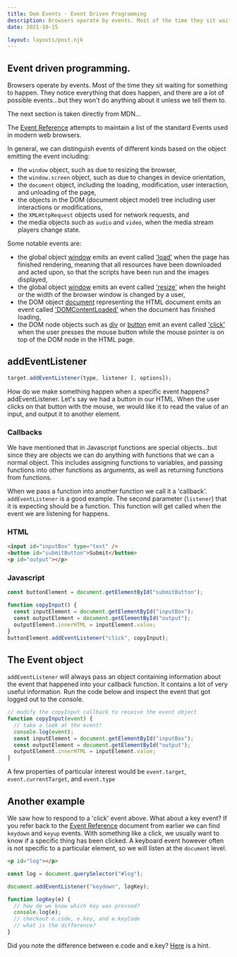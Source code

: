 ```yaml
---
title: Dom Events - Event Driven Programming
description: Browsers operate by events. Most of the time they sit waiting for something to happen. We can take advantage of this to make the things we need to happen.
date: 2021-10-15

layout: layouts/post.njk
---
```


## Event driven programming.

Browsers operate by events. Most of the time they sit waiting for something to happen. They notice everything that does happen, and there are a lot of possible events...but they won't do anything about it unless we tell them to.

The next section is taken directly from MDN...

<div class=callout>

The [Event Reference](https://developer.mozilla.org/en-US/docs/Web/Reference/Events) attempts to maintain a list of the standard Events used in modern web browsers.

In general, we can distinguish events of different kinds based on the object emitting the event including:

- the `window` object, such as due to resizing the browser,
- the `window.screen` object, such as due to changes in device orientation,
- the `document` object, including the loading, modification, user interaction, and unloading of the page,
- the objects in the DOM (document object model) tree including user interactions or modifications,
- the `XMLHttpRequest` objects used for network requests, and
- the media objects such as `audio` and `video`, when the media stream players change state.

Some notable events are:

- the global object [window](https://byui-cse.github.io/en-US/docs/Web/API/Window) emits an event called ['load'](<https://byui-cse.github.io/en-US/docs/Web/Reference/Events/load_(ProgressEvent)>) when the page has finished rendering, meaning that all resources have been downloaded and acted upon, so that the scripts have been run and the images displayed,
- the global object [window](https://byui-cse.github.io/en-US/docs/Web/API/Window) emits an event called ['resize'](https://byui-cse.github.io/en-US/docs/Web/Reference/Events/resize) when the height or the width of the browser window is changed by a user,
- the DOM object [document](https://byui-cse.github.io/en-US/docs/Web/API/Document) representing the HTML document emits an event called ['DOMContentLoaded'](https://byui-cse.github.io/en-US/docs/Web/Reference/Events/DOMContentLoaded) when the document has finished loading,
- the DOM node objects such as [div](https://byui-cse.github.io/en-US/docs/Web/HTML/Element/div) or [button](https://byui-cse.github.io/en-US/docs/Web/HTML/Element/button) emit an event called ['click'](https://byui-cse.github.io/en-US/docs/Web/Reference/Events/click) when the user presses the mouse button while the mouse pointer is on top of the DOM node in the HTML page.

</div>

## addEventListener

```javascript
target.addEventListener(type, listener [, options]);
```

How do we make something happen when a specific event happens? addEventListener. Let's say we had a button in our HTML. When the user clicks on that button with the mouse, we would like it to read the value of an input, and output it to another element.

<div class="callout">

### Callbacks

We have mentioned that in Javascript functions are special objects...but since they are objects we can do anything with functions that we can a normal object. This includes assigning functions to variables, and passing functions into other functions as arguments, as well as returning functions from functions.

When we pass a function into another function we call it a 'callback'. `addEventListener` is a good example. The second parameter (`listener`) that it is expecting should be a function. This function will get called when the event we are listening for happens.

</div>

### HTML

```html
<input id="inputBox" type="text" />
<button id="submitButton">Submit</button>
<p id="output"></p>
```

### Javascript

```javascript
const buttonElement = document.getElementById("submitButton");

function copyInput() {
  const inputElement = document.getElementById("inputBox");
  const outputElement = document.getElementById("output");
  outputElement.innerHTML = inputElement.value;
}
buttonElement.addEventListener("click", copyInput);
```

## The Event object

`addEventListener` will always pass an object containing information about the event that happened into your callback function. It contains a lot of very useful information. Run the code below and inspect the event that got logged out to the console.

```javascript
// modify the copyInput callback to receive the event object
function copyInput(event) {
  // take a look at the event!
  console.log(event);
  const inputElement = document.getElementById("inputBox");
  const outputElement = document.getElementById("output");
  outputElement.innerHTML = inputElement.value;
}
```

A few properties of particular interest would be `event.target`, `event.currentTarget`, and `event.type`

## Another example

We saw how to respond to a 'click' event above. What about a key event? If you refer back to the [Event Reference](https://developer.mozilla.org/en-US/docs/Web/Reference/Events) document from earlier we can find `keydown` and `keyup` events. With something like a click, we usually want to know if a specific thing has been clicked. A keyboard event however often is not specific to a particular element, so we will listen at the `document` level.

```html
<p id="log"></p>
```

```javascript
const log = document.querySelector("#log");

document.addEventListener("keydown", logKey);

function logKey(e) {
  // how do we know which key was pressed?
  console.log(e);
  // checkout e.code, e.key, and e.keyCode
  // what is the difference?
}
```

Did you note the difference between e.code and e.key? [Here](https://javascript.info/keyboard-events) is a hint.
